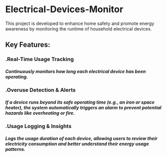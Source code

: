 # Electrical-Devices-Monitor
This project is developed to enhance home safety and promote energy awareness by monitoring the runtime of household electrical devices.

## Key Features:
### .Real-Time Usage Tracking
##### Continuously monitors how long each electrical device has been operating.

### .Overuse Detection & Alerts
##### If a device runs beyond its safe operating time (e.g., an iron or space heater), the system automatically triggers an alarm to prevent potential hazards like overheating or fire.

### .Usage Logging & Insights
##### Logs the usage duration of each device, allowing users to review their electricity consumption and better understand their energy usage patterns.
